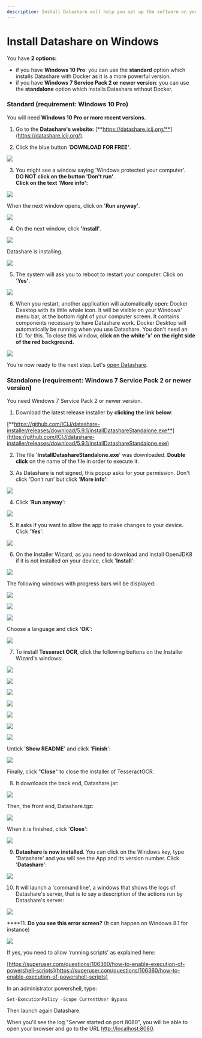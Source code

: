 ```yaml
---
description: Install Datashare will help you set up the software on your computer.
---
```


# Install Datashare on Windows

You have **2 options:**

* if you have **Windows 10 Pro**: you can use the **standard** option which installs Datashare with Docker as it is a more powerful version.
* if you have **Windows 7 Service Pack 2 or newer version**: you can use the **standalone** option which installs Datashare without Docker.

### **Standard \(requirement: Windows 10 Pro\)**

You will need **Windows 10 Pro or more recent versions.**   
  
1. Go to the **Datashare's website:** [**https://datashare.icij.org/**](https://datashare.icij.org/).

2. Click the blue button '**DOWNLOAD FOR FREE'**.

![](../.gitbook/assets/landing-windows.png)

3. You might see a window saying 'Windows protected your computer'.   
**DO NOT click on the button 'Don't run'**.   
**Click on the text 'More info':**

![](../.gitbook/assets/windows-protected-your-pc.jpg)

When the next window opens, click on '**Run anyway'**.

![](../.gitbook/assets/run-anyway.png)

  
4. On the next window, click **'Install'**.

![](../.gitbook/assets/capture-de-cran-26%20%281%29.png)

Datashare is installing.

![](../.gitbook/assets/capture-de-cran-27.png)

5. The system will ask you to reboot to restart your computer. Click on '**Yes'**.

![](../.gitbook/assets/yes%20%281%29.png)

6. When you restart, another application will automatically open: Docker Desktop with its little whale icon. It will be visible on your Windows' menu bar, at the bottom right of your computer screen. It contains components necessary to have Datashare work. Docker Desktop will automatically be running when you use Datashare. You don't need an I.D. for this. To close this window, **click on the white 'x' on the right side of the red background.**

![](../.gitbook/assets/capture-de-cran-31.png)

You're now ready to the next step. Let's [open Datashare](https://icij.gitbook.io/datashare/windows/open-datashare-on-windows).



### **Standalone \(requirement: Windows 7 Service Pack 2 or newer version\)**

You need Windows 7 Service Pack 2 or newer version.

1. Download the latest release installer by **clicking the link below**:

[**https://github.com/ICIJ/datashare-installer/releases/download/5.9.1/installDatashareStandalone.exe**](https://github.com/ICIJ/datashare-installer/releases/download/5.9.1/installDatashareStandalone.exe)

 2. The file '**InstallDatashareStandalone.exe**' was downloaded. **Double click** on the name of the file in order to execute it.

 3. As Datashare is not signed, this popup asks for your permission. Don't click 'Don't run' but click '**More info'**: 

![](../.gitbook/assets/virtualbox_windev1808eval_1_19_03_2020_15_45_55.png)

 4. Click '**Run anyway**':

![](../.gitbook/assets/virtualbox_windev1808eval_1_19_03_2020_15_46_41.png)

 5. It asks if you want to allow the app to make changes to your device. Click '**Yes**':

![](../.gitbook/assets/virtualbox_windev1808eval_1_19_03_2020_15_48_53.png)

 6. On the Installer Wizard, as you need to download and install OpenJDK8 if it is not installed on your device, click '**Install**':

![](../.gitbook/assets/virtualbox_windev1808eval_1_19_03_2020_15_49_28.png)

The following windows with progress bars will be displayed:

![](../.gitbook/assets/virtualbox_windev1808eval_1_19_03_2020_15_49_41.png)

![](../.gitbook/assets/virtualbox_windev1808eval_1_19_03_2020_15_50_01.png)

![](../.gitbook/assets/virtualbox_windev1808eval_1_19_03_2020_15_50_21.png)

Choose a language and click '**OK**':

![](../.gitbook/assets/virtualbox_windev1808eval_1_19_03_2020_15_50_35.png)

 7. To install **Tesseract OCR**, click the following buttons on the Installer Wizard's windows:

![](../.gitbook/assets/virtualbox_windev1808eval_1_19_03_2020_15_50_45.png)

![](../.gitbook/assets/virtualbox_windev1808eval_1_19_03_2020_15_50_58.png)

![](../.gitbook/assets/virtualbox_windev1808eval_1_19_03_2020_15_51_08.png)

![](../.gitbook/assets/virtualbox_windev1808eval_1_19_03_2020_15_51_19.png)

![](../.gitbook/assets/virtualbox_windev1808eval_1_19_03_2020_15_51_34.png)

![](../.gitbook/assets/virtualbox_windev1808eval_1_19_03_2020_15_51_47.png)

![](../.gitbook/assets/virtualbox_windev1808eval_1_19_03_2020_15_51_59.png)

Untick '**Show README**' and click '**Finish**':

![](../.gitbook/assets/virtualbox_windev1808eval_1_19_03_2020_15_52_14.png)

Finally, click "**Close**" to close the installer of TesseractOCR.

 8. It downloads the back end, Datashare.jar:

![](../.gitbook/assets/virtualbox_windev1808eval_1_19_03_2020_15_52_27.png)

Then, the front end, Datashare.tgz:

![](../.gitbook/assets/virtualbox_windev1808eval_1_19_03_2020_15_54_06.png)

When it is finished, click '**Close**':

![](../.gitbook/assets/virtualbox_windev1808eval_1_19_03_2020_15_55_17.png)

 9. **Datashare is now installed**.  You can click on the Windows key, type 'Datashare' and you will see the App and its version number. Click '**Datashare**':

![](../.gitbook/assets/virtualbox_windev1808eval_1_19_03_2020_15_56_06.png)

  
 10. It will launch a 'command line', a windows that shows the logs of Datashare's server, that is to say a description of the actions run by Datashare's server:

![](../.gitbook/assets/virtualbox_windev1808eval_1_19_03_2020_15_56_19.png)



 ****11. **Do you see this error screen?** \(It can happen on Windows 8.1 for instance\)

![](../.gitbook/assets/erreur_droits_w81.png)

If yes, you need to allow 'running scripts' as explained here:  

[https://superuser.com/questions/106360/how-to-enable-execution-of-powershell-scripts](https://superuser.com/questions/106360/how-to-enable-execution-of-powershell-scripts)

In an administrator powershell, type:

`Set-ExecutionPolicy -Scope CurrentUser Bypass`

Then launch again Datashare.

When you'll see the log "Server started on port 8080", you will be able to open your browser and go to the URL [http://localhost:8080](http://localhost:8080/).

